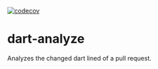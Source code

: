 [![codecov](https://codecov.io/gh/ValentinVignal/dart-analyze/graph/badge.svg?token=Xt2QG1eluv)](https://codecov.io/gh/ValentinVignal/dart-analyze)

# dart-analyze

Analyzes the changed dart lined of a pull request.
